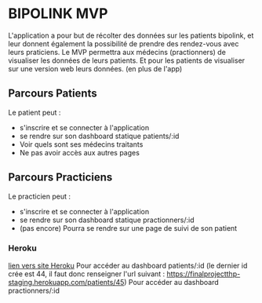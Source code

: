 # BIPOLINK MVP

L'application a pour but de récolter des données sur les patients bipolink, et leur donnent également la possibilité de prendre des rendez-vous avec leurs praticiens.
Le MVP permettra aux médecins (practionners) de visualiser les données de leurs patients.
Et pour les patients de visualiser sur une version web leurs données. (en plus de l'app)

## Parcours Patients
Le patient peut :
* s'inscrire et se connecter à l'application
* se rendre sur son dashboard statique patients/:id
* Voir quels sont ses médecins traitants
* Ne pas avoir accès aux autres pages

## Parcours Practiciens
Le practicien peut :
* s'inscrire et se connecter à l'application
* se rendre sur son dashboard statique practionners/:id
* (pas encore) Pourra se rendre sur une page de suivi de son patient

### Heroku
[lien vers site Heroku](https://finalprojectthp-staging.herokuapp.com/)
Pour accéder au dashboard patients/:id (le dernier id crée est 44, il faut donc renseigner l'url suivant :
https://finalprojectthp-staging.herokuapp.com/patients/45)
Pour accéder au dashboard practionners/:id 

